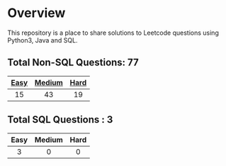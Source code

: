 # Overview

This repository is a place to share solutions to Leetcode questions using Python3, Java and SQL.


## Total Non-SQL Questions: 77

| [Easy](https://github.com/ezryn-zaharoff/leetcode-solutions/tree/master/01-easy) | [Medium](https://github.com/ezryn-zaharoff/leetcode-solutions/tree/master/02-medium) | [Hard](https://github.com/ezryn-zaharoff/leetcode-solutions/tree/master/03-hard) |
|:----:|:------:|:----:|
|  15  |   43   |  19  |


## Total SQL Questions : 3

| Easy | Medium | Hard |
|:----:|:------:|:----:|
|   3  |    0   |   0  |
